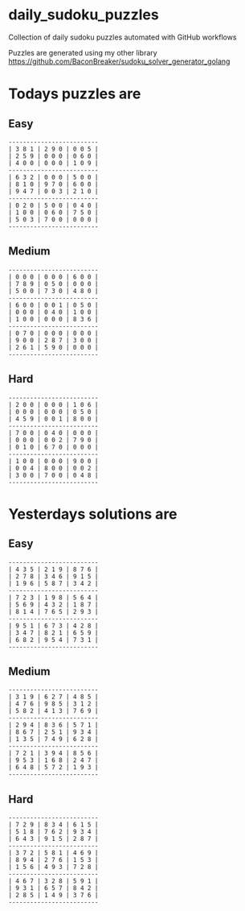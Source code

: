 
# daily_sudoku_puzzles 

Collection of daily sudoku puzzles automated with GitHub workflows 

Puzzles are generated using my other library https://github.com/BaconBreaker/sudoku_solver_generator_golang 
 

# Todays puzzles are 

## Easy 

```
-------------------------
| 3 8 1 | 2 9 0 | 0 0 5 | 
| 2 5 9 | 0 0 0 | 0 6 0 | 
| 4 0 0 | 0 0 0 | 1 0 9 | 
-------------------------
| 6 3 2 | 0 0 0 | 5 0 0 | 
| 8 1 0 | 9 7 0 | 6 0 0 | 
| 9 4 7 | 0 0 3 | 2 1 0 | 
-------------------------
| 0 2 0 | 5 0 0 | 0 4 0 | 
| 1 0 0 | 0 6 0 | 7 5 0 | 
| 5 0 3 | 7 0 0 | 0 0 0 | 
-------------------------
```
## Medium 

```
-------------------------
| 0 0 0 | 0 0 0 | 6 0 0 | 
| 7 8 9 | 0 5 0 | 0 0 0 | 
| 5 0 0 | 7 3 0 | 4 8 0 | 
-------------------------
| 6 0 0 | 0 0 1 | 0 5 0 | 
| 0 0 0 | 0 4 0 | 1 0 0 | 
| 1 0 0 | 0 0 0 | 8 3 6 | 
-------------------------
| 0 7 0 | 0 0 0 | 0 0 0 | 
| 9 0 0 | 2 8 7 | 3 0 0 | 
| 2 6 1 | 5 9 0 | 0 0 0 | 
-------------------------
```
## Hard 

```
-------------------------
| 2 0 0 | 0 0 0 | 1 0 6 | 
| 0 0 0 | 0 0 0 | 0 5 0 | 
| 4 5 9 | 0 0 1 | 8 0 0 | 
-------------------------
| 7 0 0 | 0 4 0 | 0 0 0 | 
| 0 0 0 | 0 0 2 | 7 9 0 | 
| 0 1 0 | 6 7 0 | 0 0 0 | 
-------------------------
| 1 0 0 | 0 0 0 | 9 0 0 | 
| 0 0 4 | 8 0 0 | 0 0 2 | 
| 3 0 0 | 7 0 0 | 0 4 8 | 
-------------------------
```
# Yesterdays solutions are 

## Easy 

```
-------------------------
| 4 3 5 | 2 1 9 | 8 7 6 | 
| 2 7 8 | 3 4 6 | 9 1 5 | 
| 1 9 6 | 5 8 7 | 3 4 2 | 
-------------------------
| 7 2 3 | 1 9 8 | 5 6 4 | 
| 5 6 9 | 4 3 2 | 1 8 7 | 
| 8 1 4 | 7 6 5 | 2 9 3 | 
-------------------------
| 9 5 1 | 6 7 3 | 4 2 8 | 
| 3 4 7 | 8 2 1 | 6 5 9 | 
| 6 8 2 | 9 5 4 | 7 3 1 | 
-------------------------
```
## Medium 

```
-------------------------
| 3 1 9 | 6 2 7 | 4 8 5 | 
| 4 7 6 | 9 8 5 | 3 1 2 | 
| 5 8 2 | 4 1 3 | 7 6 9 | 
-------------------------
| 2 9 4 | 8 3 6 | 5 7 1 | 
| 8 6 7 | 2 5 1 | 9 3 4 | 
| 1 3 5 | 7 4 9 | 6 2 8 | 
-------------------------
| 7 2 1 | 3 9 4 | 8 5 6 | 
| 9 5 3 | 1 6 8 | 2 4 7 | 
| 6 4 8 | 5 7 2 | 1 9 3 | 
-------------------------
```
## Hard 

```
-------------------------
| 7 2 9 | 8 3 4 | 6 1 5 | 
| 5 1 8 | 7 6 2 | 9 3 4 | 
| 6 4 3 | 9 1 5 | 2 8 7 | 
-------------------------
| 3 7 2 | 5 8 1 | 4 6 9 | 
| 8 9 4 | 2 7 6 | 1 5 3 | 
| 1 5 6 | 4 9 3 | 7 2 8 | 
-------------------------
| 4 6 7 | 3 2 8 | 5 9 1 | 
| 9 3 1 | 6 5 7 | 8 4 2 | 
| 2 8 5 | 1 4 9 | 3 7 6 | 
-------------------------
```
